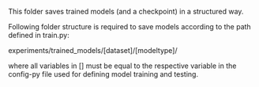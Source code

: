 This folder saves trained models (and a checkpoint) in a structured way.

Following folder structure is required to save models according to the path defined in train.py:

experiments/trained_models/[dataset]/[modeltype]/

where all variables in [] must be equal to the respective variable in the config-py file used for defining model training and testing.
